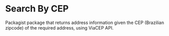 # Search By CEP

Packagist package that returns address information given the CEP (Brazilian zipcode) of the required address, using ViaCEP API.
